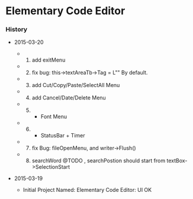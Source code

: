 # Elementary Code Editor

### History
- 2015-03-20
  - 1. add exitMenu
  - 2. fix bug: this->textAreaTb->Tag = L"" By default.
  - 3. add Cut/Copy/Paste/SelectAll Menu
  - 4. add Cancel/Date/Delete Menu
  - 5. + Font Menu
  - 6. + StatusBar + Timer
  - 7. fix Bug: fileOpenMenu, and writer->Flush()
  - 8. searchWord @TODO , searchPostion should start from textBox->SelectionStart

- 2015-03-19
  - Initial Project Named: Elementary Code Editor: UI OK
